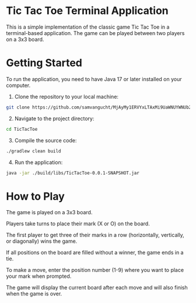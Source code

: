 # Tic Tac Toe Terminal Application

This is a simple implementation of the classic game Tic Tac Toe in a terminal-based application. The game can be played
between two players on a 3x3 board.

# Getting Started

To run the application, you need to have Java 17 or later installed on your computer.

1. Clone the repository to your local machine:

```bash
git clone https://github.com/samvangucht/MjAyMy1ERVYxLTAxMi9UaWNUYWNUb2U-.git
```

2. Navigate to the project directory:

```bash
cd TicTacToe
```

3. Compile the source code:

```bash
./gradlew clean build
```

4. Run the application:

```bash
java -jar ./build/libs/TicTacToe-0.0.1-SNAPSHOT.jar
```

# How to Play

The game is played on a 3x3 board.

Players take turns to place their mark (X or O) on the board.

The first player to get three of their marks in a row (horizontally, vertically, or diagonally) wins the game.

If all positions on the board are filled without a winner, the game ends in a tie.

To make a move, enter the position number (1-9) where you want to place your mark when prompted.

The game will display the current board after each move and will also finish when the game is over.



